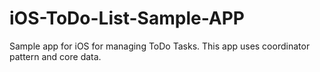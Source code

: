 # iOS-ToDo-List-Sample-APP
Sample app for iOS for managing ToDo Tasks. This app uses coordinator pattern and core data.
